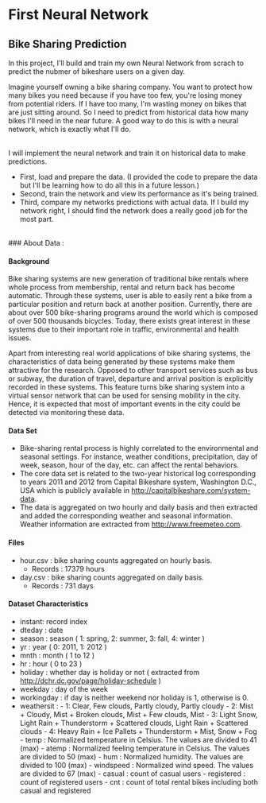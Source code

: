 # First Neural Network
## Bike Sharing Prediction

In this project, I'll build and train my own Neural Network from scrach to predict the nubmer of bikeshare users on a given day.
<br />

Imagine yourself owning a bike sharing company. You want to protect how many bikes you need because if you have too few, you're losing money from potential riders.
If I have too many, I'm wasting money on bikes that are just sitting around. So I need to predict from historical data how many bikes I'll need in the near future. 
A good way to do this is with a neural network, which is exactly what I'll do. 

<br />
I will implement the neural network and train it on historical data to make predictions.

- First, load and prepare the data. (I provided the code to prepare the data but I'll be learning how to do all this in a future lesson.)
- Second, train the network and view its performance as it's being trained.
- Third, compare my networks predictions with actual data. If I build my network right, I should find the network does a really good job for the most part.

<br />
### About Data : 

#### Background
Bike sharing systems are new generation of traditional bike rentals where whole process from membership, rental and return 
back has become automatic. Through these systems, user is able to easily rent a bike from a particular position and return 
back at another position. Currently, there are about over 500 bike-sharing programs around the world which is composed of 
over 500 thousands bicycles. Today, there exists great interest in these systems due to their important role in traffic, 
environmental and health issues. 

Apart from interesting real world applications of bike sharing systems, the characteristics of data being generated by
these systems make them attractive for the research. Opposed to other transport services such as bus or subway, the duration
of travel, departure and arrival position is explicitly recorded in these systems. This feature turns bike sharing system into
a virtual sensor network that can be used for sensing mobility in the city. Hence, it is expected that most of important
events in the city could be detected via monitoring these data.

#### Data Set
- Bike-sharing rental process is highly correlated to the environmental and seasonal settings. For instance, weather conditions,
precipitation, day of week, season, hour of the day, etc. can affect the rental behaviors. 
- The core data set is related to the two-year historical log corresponding to years 2011 and 2012 from Capital Bikeshare system, Washington D.C., USA which is 
publicly available in http://capitalbikeshare.com/system-data.
- The data is aggregated on two hourly and daily basis and then 
extracted and added the corresponding weather and seasonal information. Weather information are extracted from http://www.freemeteo.com. 

#### Files
- hour.csv : bike sharing counts aggregated on hourly basis. 
    - Records : 17379 hours
- day.csv : bike sharing counts aggregated on daily basis. 
    - Records : 731 days

#### Dataset Characteristics

- instant: record index
- dteday : date
- season : season ( 1: spring, 2: summer, 3: fall, 4: winter )
- yr : year ( 0: 2011, 1: 2012 )
- mnth : month ( 1 to 12 )
- hr : hour ( 0 to 23 )
- holiday : whether day is holiday or not ( extracted from http://dchr.dc.gov/page/holiday-schedule )
- weekday : day of the week
- workingday : if day is neither weekend nor holiday is 1, otherwise is 0.
- weathersit : 
        - 1: Clear, Few clouds, Partly cloudy, Partly cloudy
        - 2: Mist + Cloudy, Mist + Broken clouds, Mist + Few clouds, Mist
        - 3: Light Snow, Light Rain + Thunderstorm + Scattered clouds, Light Rain + Scattered clouds
        - 4: Heavy Rain + Ice Pallets + Thunderstorm + Mist, Snow + Fog
        - temp : Normalized temperature in Celsius. The values are divided to 41 (max)
        - atemp : Normalized feeling temperature in Celsius. The values are divided to 50 (max)
        - hum : Normalized humidity. The values are divided to 100 (max)
        - windspeed : Normalized wind speed. The values are divided to 67 (max)
        - casual : count of casual users
        - registered : count of registered users
        - cnt : count of total rental bikes including both casual and registered


